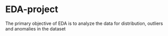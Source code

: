 # EDA-project
The primary objective of EDA is to analyze the data for distribution, outliers and anomalies in the dataset
